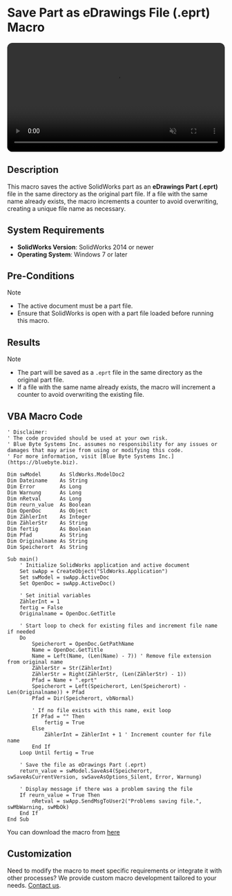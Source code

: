 # Save Part as eDrawings File (.eprt) Macro
<video src="../images/Save_as_eDRAWING.mkv" autoplay muted controls style="width: 100%; border-radius: 12px;"></video>
## Description
This macro saves the active SolidWorks part as an **eDrawings Part (.eprt)** file in the same directory as the original part file. If a file with the same name already exists, the macro increments a counter to avoid overwriting, creating a unique file name as necessary.

## System Requirements
- **SolidWorks Version**: SolidWorks 2014 or newer
- **Operating System**: Windows 7 or later

## Pre-Conditions
> [!NOTE]
> - The active document must be a part file.
> - Ensure that SolidWorks is open with a part file loaded before running this macro.

## Results
> [!NOTE]
> - The part will be saved as a `.eprt` file in the same directory as the original part file.
> - If a file with the same name already exists, the macro will increment a counter to avoid overwriting the existing file.

## VBA Macro Code

```vbnet
' Disclaimer:
' The code provided should be used at your own risk.  
' Blue Byte Systems Inc. assumes no responsibility for any issues or damages that may arise from using or modifying this code.  
' For more information, visit [Blue Byte Systems Inc.](https://bluebyte.biz).

Dim swModel      As SldWorks.ModelDoc2
Dim Dateiname    As String
Dim Error        As Long
Dim Warnung      As Long
Dim nRetval      As Long
Dim reurn_value  As Boolean
Dim OpenDoc      As Object
Dim ZählerInt    As Integer
Dim ZählerStr    As String
Dim fertig       As Boolean
Dim Pfad         As String
Dim Originalname As String
Dim Speicherort  As String

Sub main()
    ' Initialize SolidWorks application and active document
    Set swApp = CreateObject("SldWorks.Application")
    Set swModel = swApp.ActiveDoc
    Set OpenDoc = swApp.ActiveDoc()
    
    ' Set initial variables
    ZählerInt = 1
    fertig = False
    Originalname = OpenDoc.GetTitle
    
    ' Start loop to check for existing files and increment file name if needed
    Do
        Speicherort = OpenDoc.GetPathName
        Name = OpenDoc.GetTitle
        Name = Left(Name, (Len(Name) - 7)) ' Remove file extension from original name
        ZählerStr = Str(ZählerInt)
        ZählerStr = Right(ZählerStr, (Len(ZählerStr) - 1))
        Pfad = Name + ".eprt"
        Speicherort = Left(Speicherort, Len(Speicherort) - Len(Originalname)) + Pfad
        Pfad = Dir(Speicherort, vbNormal)
        
        ' If no file exists with this name, exit loop
        If Pfad = "" Then
            fertig = True
        Else
            ZählerInt = ZählerInt + 1 ' Increment counter for file name
        End If
    Loop Until fertig = True
    
    ' Save the file as eDrawings Part (.eprt)
    return_value = swModel.SaveAs4(Speicherort, swSaveAsCurrentVersion, swSaveAsOptions_Silent, Error, Warnung)
    
    ' Display message if there was a problem saving the file
    If reurn_value = True Then
        nRetval = swApp.SendMsgToUser2("Problems saving file.", swMbWarning, swMbOk)
    End If
End Sub
```
You can download the macro from [here](../images/Save_as_eDRAWING.swp)
## Customization
Need to modify the macro to meet specific requirements or integrate it with other processes? We provide custom macro development tailored to your needs. [Contact us](https://bluebyte.biz/contact).